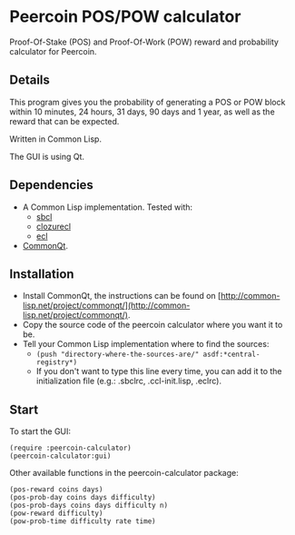 Peercoin POS/POW calculator
===========================

Proof-Of-Stake (POS) and Proof-Of-Work (POW) reward and probability calculator for Peercoin.

## Details

This program gives you the probability of generating a POS or POW block within 10 minutes, 24 hours, 31 days, 90 days and 1 year, as well as the reward that can be expected.

Written in Common Lisp.

The GUI is using Qt.

## Dependencies

* A Common Lisp implementation. Tested with:
  * [sbcl](http://www.sbcl.org/)
  * [clozurecl](http://ccl.clozure.com/)
  * [ecl](http://ecls.sourceforge.net/)
* [CommonQt](http://common-lisp.net/project/commonqt/).

## Installation

* Install CommonQt, the instructions can be found on [http://common-lisp.net/project/commonqt/](http://common-lisp.net/project/commonqt/).
* Copy the source code of the peercoin calculator where you want it to be.
* Tell your Common Lisp implementation where to find the sources:
  * ```(push "directory-where-the-sources-are/" asdf:*central-registry*)```
  * If you don't want to type this line every time, you can add it to the initialization file (e.g.: .sbclrc, .ccl-init.lisp, .eclrc).

## Start

To start the GUI:

    (require :peercoin-calculator)
    (peercoin-calculator:gui)

Other available functions in the peercoin-calculator package:

    (pos-reward coins days)
    (pos-prob-day coins days difficulty)
    (pos-prob-days coins days difficulty n)
    (pow-reward difficulty)
    (pow-prob-time difficulty rate time)
